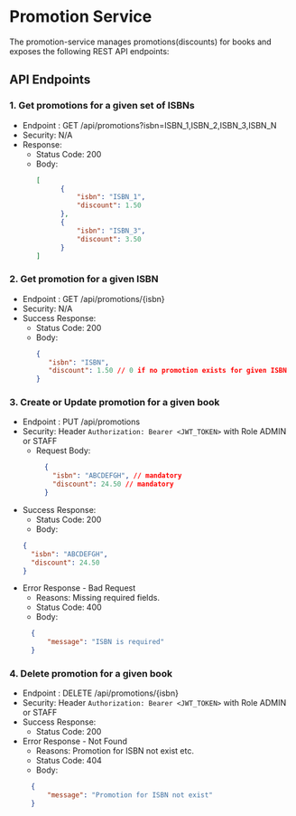 # Promotion Service
The promotion-service manages promotions(discounts) for books and exposes the following REST API endpoints:

## API Endpoints

### 1. Get promotions for a given set of ISBNs
* Endpoint : GET /api/promotions?isbn=ISBN_1,ISBN_2,ISBN_3,ISBN_N
* Security: N/A
* Response:
    * Status Code: 200
    * Body:
      ```json
      [
            {
                "isbn": "ISBN_1",
                "discount": 1.50
            },
            {
                "isbn": "ISBN_3",
                "discount": 3.50
            }
      ]
      ```
### 2. Get promotion for a given ISBN
* Endpoint : GET /api/promotions/{isbn}
* Security: N/A
* Success Response:
    * Status Code: 200
    * Body:
      ```json
      {
         "isbn": "ISBN",
         "discount": 1.50 // 0 if no promotion exists for given ISBN
      }
      ```
### 3. Create or Update promotion for a given book
* Endpoint : PUT /api/promotions
* Security: Header `Authorization: Bearer <JWT_TOKEN>` with Role ADMIN or STAFF
  * Request Body:
    ```json
      {
        "isbn": "ABCDEFGH", // mandatory
        "discount": 24.50 // mandatory
      }
      ```
* Success Response:
    * Status Code: 200
    * Body:
    ```json
    {
      "isbn": "ABCDEFGH",
      "discount": 24.50
    }
    ```
* Error Response - Bad Request
    * Reasons: Missing required fields.
    * Status Code: 400
    * Body:
    ```json
      {
          "message": "ISBN is required"
      } 
    ```
### 4. Delete promotion for a given book
* Endpoint : DELETE /api/promotions/{isbn}
* Security: Header `Authorization: Bearer <JWT_TOKEN>` with Role ADMIN or STAFF
* Success Response:
    * Status Code: 200
* Error Response - Not Found
    * Reasons: Promotion for ISBN not exist etc.
    * Status Code: 404
    * Body:
    ```json
      {
          "message": "Promotion for ISBN not exist"
      }
    ```
